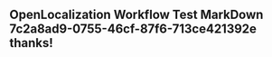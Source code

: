 <properties
ms.topic="hero-topic"
ms.test1="hero-topic"
ms.test2="test"/>

## OpenLocalization Workflow Test MarkDown 7c2a8ad9-0755-46cf-87f6-713ce421392e thanks!
